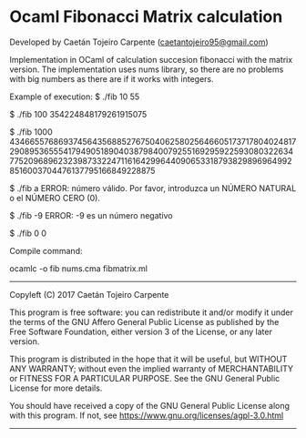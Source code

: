 # Ocaml Fibonacci Matrix calculation

Developed by Caetán Tojeiro Carpente (caetantojeiro95@gmail.com)


Implementation in OCaml of calculation succesion fibonacci with the matrix version. The implementation uses nums library, so there are no problems with big numbers as there are if it works with integers.



Example of execution:
$ ./fib 10
55

$ ./fib 100
354224848179261915075

$ ./fib 1000
43466557686937456435688527675040625802564660517371780402481729089536555417949051890403879840079255169295922593080322634775209689623239873322471161642996440906533187938298969649928516003704476137795166849228875

$ ./fib a
ERROR: número válido. Por favor, introduzca un NÚMERO NATURAL o el NÚMERO CERO (0).

$ ./fib -9
ERROR: -9 es un número negativo

$ ./fib 0
0



Compile command:

ocamlc -o fib nums.cma fibmatrix.ml



**********************************************************************

Copyleft (C) 2017  Caetán Tojeiro Carpente

This program is free software: you can redistribute it and/or modify
it under the terms of the GNU Affero General Public License as published by
the Free Software Foundation, either version 3 of the License, or
any later version.

This program is distributed in the hope that it will be useful,
but WITHOUT ANY WARRANTY; without even the implied warranty of
MERCHANTABILITY or FITNESS FOR A PARTICULAR PURPOSE.  See the
GNU General Public License for more details.

You should have received a copy of the GNU General Public License
along with this program.  If not, see <https://www.gnu.org/licenses/agpl-3.0.html>

**********************************************************************
